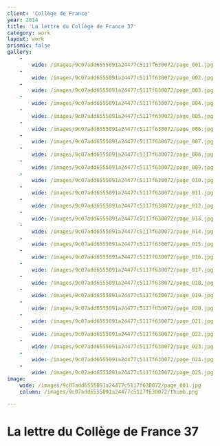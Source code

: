 ```yaml
---
client: 'Collège de France'
year: 2014
title: 'La lettre du Collège de France 37'
category: work
layout: work
prismic: false
gallery:
    -
        wide: /images/9c07add6555091a24477c5117f630072/page_001.jpg
    -
        wide: /images/9c07add6555091a24477c5117f630072/page_002.jpg
    -
        wide: /images/9c07add6555091a24477c5117f630072/page_003.jpg
    -
        wide: /images/9c07add6555091a24477c5117f630072/page_004.jpg
    -
        wide: /images/9c07add6555091a24477c5117f630072/page_005.jpg
    -
        wide: /images/9c07add6555091a24477c5117f630072/page_006.jpg
    -
        wide: /images/9c07add6555091a24477c5117f630072/page_007.jpg
    -
        wide: /images/9c07add6555091a24477c5117f630072/page_008.jpg
    -
        wide: /images/9c07add6555091a24477c5117f630072/page_009.jpg
    -
        wide: /images/9c07add6555091a24477c5117f630072/page_010.jpg
    -
        wide: /images/9c07add6555091a24477c5117f630072/page_011.jpg
    -
        wide: /images/9c07add6555091a24477c5117f630072/page_012.jpg
    -
        wide: /images/9c07add6555091a24477c5117f630072/page_013.jpg
    -
        wide: /images/9c07add6555091a24477c5117f630072/page_014.jpg
    -
        wide: /images/9c07add6555091a24477c5117f630072/page_015.jpg
    -
        wide: /images/9c07add6555091a24477c5117f630072/page_016.jpg
    -
        wide: /images/9c07add6555091a24477c5117f630072/page_017.jpg
    -
        wide: /images/9c07add6555091a24477c5117f630072/page_018.jpg
    -
        wide: /images/9c07add6555091a24477c5117f630072/page_019.jpg
    -
        wide: /images/9c07add6555091a24477c5117f630072/page_020.jpg
    -
        wide: /images/9c07add6555091a24477c5117f630072/page_021.jpg
    -
        wide: /images/9c07add6555091a24477c5117f630072/page_022.jpg
    -
        wide: /images/9c07add6555091a24477c5117f630072/page_023.jpg
    -
        wide: /images/9c07add6555091a24477c5117f630072/page_024.jpg
    -
        wide: /images/9c07add6555091a24477c5117f630072/page_025.jpg
image:
    wide: /images/9c07add6555091a24477c5117f630072/page_001.jpg
    column: /images/9c07add6555091a24477c5117f630072/thumb.png

---
```

# La lettre du Collège de France 37
